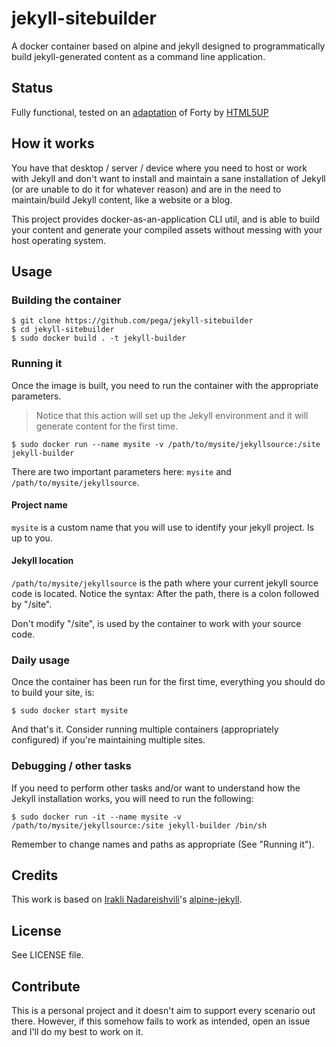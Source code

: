 # jekyll-sitebuilder
A docker container based on alpine and jekyll designed to programmatically build jekyll-generated content as a command line application.

## Status

Fully functional, tested on an [adaptation](https://github.com/andrewbanchich/forty-jekyll-theme) of Forty by [HTML5UP](https://html5up.net/)

## How it works

You have that desktop / server / device where you need to host or work with Jekyll and don't want to install and maintain a sane installation of Jekyll (or are unable to do it for whatever reason) and are in the need to maintain/build Jekyll content, like a website or a blog.

This project provides docker-as-an-application CLI util, and is able to build your content and generate your compiled assets without messing with your host operating system.

## Usage

### Building the container

```
$ git clone https://github.com/pega/jekyll-sitebuilder
$ cd jekyll-sitebuilder
$ sudo docker build . -t jekyll-builder
```

### Running it

Once the image is built, you need to run the container with the appropriate parameters.

> Notice that this action will set up the Jekyll environment and it will generate content for the first time.

```
$ sudo docker run --name mysite -v /path/to/mysite/jekyllsource:/site jekyll-builder
```

There are two important parameters here: `mysite` and `/path/to/mysite/jekyllsource`.

#### Project name

`mysite` is a custom name that you will use to identify your jekyll project. Is up to you.

#### Jekyll location

`/path/to/mysite/jekyllsource` is the path where your current jekyll source code is located. Notice the syntax: After the path, there is a colon followed by "/site". 

Don't modify "/site", is used by the container to work with your source code.

### Daily usage

Once the container has been run for the first time, everything you should do to build your site, is:

```
$ sudo docker start mysite
```

And that's it. Consider running multiple containers (appropriately configured) if you're maintaining multiple sites.

### Debugging / other tasks

If you need to perform other tasks and/or want to understand how the Jekyll installation works, you will need to run the following:

```
$ sudo docker run -it --name mysite -v /path/to/mysite/jekyllsource:/site jekyll-builder /bin/sh
```

Remember to change names and paths as appropriate (See "Running it").

## Credits

This work is based on [Irakli Nadareishvili](https://github.com/inadarei)'s [alpine-jekyll](https://github.com/inadarei/alpine-jekyll).

## License

See LICENSE file.

## Contribute

This is a personal project and it doesn't aim to support every scenario out there. However, if this somehow fails to work as intended, open an issue and I'll do my best to work on it.
